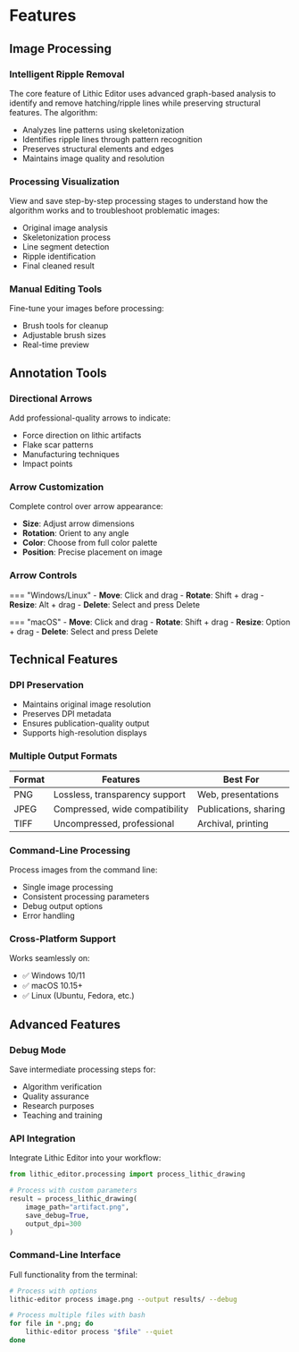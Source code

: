 # Features

## Image Processing

### Intelligent Ripple Removal
The core feature of Lithic Editor uses advanced graph-based analysis to identify and remove hatching/ripple lines while preserving structural features. The algorithm:

- Analyzes line patterns using skeletonization
- Identifies ripple lines through pattern recognition
- Preserves structural elements and edges
- Maintains image quality and resolution

### Processing Visualization
View and save step-by-step processing stages to understand how the algorithm works and to troubleshoot problematic images:

- Original image analysis
- Skeletonization process
- Line segment detection
- Ripple identification
- Final cleaned result

### Manual Editing Tools
Fine-tune your images before processing:

- Brush tools for cleanup
- Adjustable brush sizes
- Real-time preview

## Annotation Tools

### Directional Arrows
Add professional-quality arrows to indicate:

- Force direction on lithic artifacts
- Flake scar patterns
- Manufacturing techniques
- Impact points

### Arrow Customization
Complete control over arrow appearance:

- **Size**: Adjust arrow dimensions
- **Rotation**: Orient to any angle
- **Color**: Choose from full color palette
- **Position**: Precise placement on image

### Arrow Controls

=== "Windows/Linux"
    - **Move**: Click and drag
    - **Rotate**: Shift + drag
    - **Resize**: Alt + drag
    - **Delete**: Select and press Delete

=== "macOS"
    - **Move**: Click and drag
    - **Rotate**: Shift + drag
    - **Resize**: Option + drag
    - **Delete**: Select and press Delete

## Technical Features

### DPI Preservation
- Maintains original image resolution
- Preserves DPI metadata
- Ensures publication-quality output
- Supports high-resolution displays

### Multiple Output Formats

| Format | Features | Best For |
|--------|----------|----------|
| PNG | Lossless, transparency support | Web, presentations |
| JPEG | Compressed, wide compatibility | Publications, sharing |
| TIFF | Uncompressed, professional | Archival, printing |

### Command-Line Processing
Process images from the command line:

- Single image processing
- Consistent processing parameters
- Debug output options
- Error handling

### Cross-Platform Support
Works seamlessly on:

- ✅ Windows 10/11
- ✅ macOS 10.15+
- ✅ Linux (Ubuntu, Fedora, etc.)

## Advanced Features

### Debug Mode
Save intermediate processing steps for:

- Algorithm verification
- Quality assurance
- Research purposes
- Teaching and training

### API Integration
Integrate Lithic Editor into your workflow:

```python
from lithic_editor.processing import process_lithic_drawing

# Process with custom parameters
result = process_lithic_drawing(
    image_path="artifact.png",
    save_debug=True,
    output_dpi=300
)
```

### Command-Line Interface
Full functionality from the terminal:

```bash
# Process with options
lithic-editor process image.png --output results/ --debug

# Process multiple files with bash
for file in *.png; do
    lithic-editor process "$file" --quiet
done
```